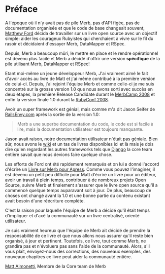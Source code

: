 # Préface

A l'époque où il n'y avait pas de pile Merb, pas d'API figée, pas de documentation organisée et que le code de base changeait souvent, [Matthew Ford](http://github.com/deimos1986) décida de travailler sur un livre open source avec un objectif simple: aider les courageux Rubyistes qui cherchaient à vivre sur le fil du rasoir et décidaient d'essayer Merb, DataMapper et RSpec.

Depuis, Merb a beaucoup mûri, le mettre en place et le rendre opérationnel est devenu plus facile et Merb a décidé d'offrir une version **spécifique** de la pile utilisant Merb, DataMapper et RSpec! 

Etant moi-même un jeune développeur Merb, J'ai vraiment aimé le fait d'avoir accès au livre de Matt et j'ai même contribué à la première version de celui-ci. Depuis, j'ai rejoint l'équipe Merb et comme celle-ci je me suis concentré sur la grosse version 1.0 que nous avons sorti avec succès en deux étapes, la première Release Candidate durant le [MerbCamp 2008](http://merbcamp.com) et enfin la version finale 1.0 durant la [RubyConf 2008](http://rubyconf.org).

Avoir un super framework est génial, mais comme m'a dit Jason Seifer de [RailsEnvy.com](http://railsenvy.com) après la sortie de la version 1.0: 

> Merb a une superbe documentation du code, le code est si facile à lire, mais la documentation utilisateur est toujours manquante.

Jason avait raison, notre documentation utilisateur n'était pas géniale. Bien sûr, nous avons le [wiki](http://wiki.merbivore.com) et un tas de livres disponibles ici et là mais je dois dire qu'en regardant les autres frameworks tels que [Django](http://www.djangobook.com/) la core team entière savait que nous devions faire quelque chose.

Les efforts de Ford ont été rapidement remarqués et on lui a donné l'accord d'écrire un [Livre sur Merb pour Apress](http://www.apress.com/book/view/9781430218234). Comme vous pouvez l'imaginer, il est devenu un petit peu difficile pour Matt d'écrire un livre pour un éditeur, avoir un travail à plein temps, contribuer à de nombreux projets Open Source, suivre Merb et finalement s'assurer que le livre open source qu'il a commencé quelque temps auparavant soit à jour. De plus, beaucoup de choses ont changé avant la 1.0 et une bonne partie du contenu existant avait besoin d'une réécriture complète.

C'est la raison pour laquelle l'équipe de Merb a décidé qu'il était temps d'impliquer et d'axé la communauté sur un livre centralisé, orienté utilisateur.

Je suis vraiment heureux que l'équipe de Merb ait décidé de prendre la responsabilité de ce livre et que nous allons nous assurer qu'il reste bien organisé, à jour et pertinent. Toutefois, ce livre, tout comme Merb, ne grandira pas et n'évoluera pas sans l'aide de la communauté. Alors, s'il vous plaît, envoyez-nous des corrections, des nouveaux exemples, des nouveaux chapitres ce livre peut aider la communauté entière.

[Matt Aimonetti](http://merbist.com), Membre de la Core team de Merb
